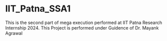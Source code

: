 # IIT_Patna_SSA1
This is the second part of mega execution performed at IIT Patna Research Internship 2024.
This Project is performed under Guidence of Dr. Mayank Agrawal
